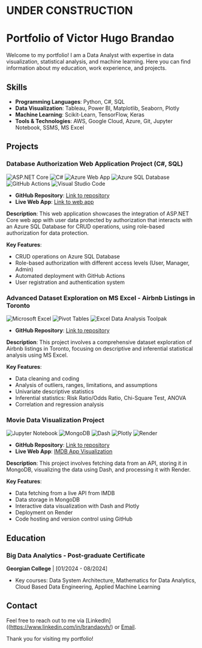 # UNDER CONSTRUCTION

# Portfolio of Victor Hugo Brandao

Welcome to my portfolio! I am a Data Analyst with expertise in data visualization, statistical analysis, and machine learning. Here you can find information about my education, work experience, and projects.

## Skills

- **Programming Languages**: Python, C#, SQL
- **Data Visualization**: Tableau, Power BI, Matplotlib, Seaborn, Plotly
- **Machine Learning**: Scikit-Learn, TensorFlow, Keras
- **Tools & Technologies**: AWS, Google Cloud, Azure, Git, Jupyter Notebook, SSMS, MS Excel

## Projects

### Database Authorization Web Application Project (C#, SQL)
  
  ![ASP.NET Core](https://img.shields.io/badge/-ASP.NET%20Core-512BD4?logo=dotnet&logoColor=white)
  ![C#](https://img.shields.io/badge/-C%23-239120?logo=c-sharp&logoColor=white)
  ![Azure Web App](https://img.shields.io/badge/-Azure%20Web%20App-0078D4?logo=microsoft-azure&logoColor=white)
  ![Azure SQL Database](https://img.shields.io/badge/-Azure%20SQL%20Database-CC2927?logo=microsoft-sql-server&logoColor=white)
  ![GitHub Actions](https://img.shields.io/badge/-GitHub%20Actions-2088FF?logo=github-actions&logoColor=white)
  ![Visual Studio Code](https://img.shields.io/badge/-Visual%20Studio%20Code-007ACC?logo=visual-studio-code&logoColor=white)

- **GitHub Repository**: [Link to repository](https://github.com/brandaovh/aspnet-core-auth-sqldb)
- **Live Web App**: [Link to web app](https://victordotnetsql.azurewebsites.net/)

**Description**: This web application showcases the integration of ASP.NET Core web app with user data protected by authorization that interacts with an Azure SQL Database for CRUD operations, using role-based authorization for data protection.

**Key Features**:
  - CRUD operations on Azure SQL Database
  - Role-based authorization with different access levels (User, Manager, Admin)
  - Automated deployment with GitHub Actions
  - User registration and authentication system

### Advanced Dataset Exploration on MS Excel - Airbnb Listings in Toronto

  ![Microsoft Excel](https://img.shields.io/badge/-Microsoft%20Excel-217346?logo=microsoft-excel&logoColor=white)
  ![Pivot Tables](https://img.shields.io/badge/-Pivot%20Tables-0078D4?logo=microsoft-excel&logoColor=white)
  ![Excel Data Analysis Toolpak](https://img.shields.io/badge/-Excel%20Data%20Analysis%20Toolpak-0078D4?logo=microsoft-excel&logoColor=white)

- **GitHub Repository**: [Link to repository](https://github.com/brandaovh/excel-dataset-exploration)

**Description**: This project involves a comprehensive dataset exploration of Airbnb listings in Toronto, focusing on descriptive and inferential statistical analysis using MS Excel.

**Key Features**:
  - Data cleaning and coding
  - Analysis of outliers, ranges, limitations, and assumptions
  - Univariate descriptive statistics
  - Inferential statistics: Risk Ratio/Odds Ratio, Chi-Square Test, ANOVA
  - Correlation and regression analysis

### Movie Data Visualization Project

  ![Jupyter Notebook](https://img.shields.io/badge/-Jupyter%20Notebook-F37626?logo=Jupyter&logoColor=white)
  ![MongoDB](https://img.shields.io/badge/-MongoDB-47A248?logo=mongodb&logoColor=white)
  ![Dash](https://img.shields.io/badge/-Dash-007ACC?logo=dash&logoColor=white)
  ![Plotly](https://img.shields.io/badge/-Plotly-3F4F75?logo=plotly&logoColor=white)
  ![Render](https://img.shields.io/badge/-Render-46E3B7?logo=render&logoColor=white)

- **GitHub Repository**: [Link to repository](https://github.com/brandaovh/imdb-data-visualization-webapp)
- **Live Web App**: [IMDB App Visualization](https://imdb-app-6o3o.onrender.com)

**Description**: This project involves fetching data from an API, storing it in MongoDB, visualizing the data using Dash, and processing it with Render.

**Key Features**:
  - Data fetching from a live API from IMDB
  - Data storage in MongoDB
  - Interactive data visualization with Dash and Plotly
  - Deployment on Render
  - Code hosting and version control using GitHub

## Education

### Big Data Analytics - Post-graduate Certificate
**Georgian College** | [01/2024 - 08/2024]

- Key courses: 	Data System Architecture, Mathematics for Data Analytics, Cloud Based Data Engineering, Applied Machine Learning

## Contact

Feel free to reach out to me via [LinkedIn]((https://www.linkedin.com/in/brandaovh/) or [Email](mailto:brandaovh@gmail.com).

Thank you for visiting my portfolio!
